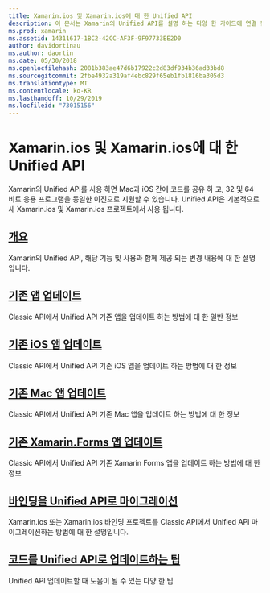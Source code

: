 ```yaml
---
title: Xamarin.ios 및 Xamarin.ios에 대 한 Unified API
description: 이 문서는 Xamarin의 Unified API를 설명 하는 다양 한 가이드에 연결 됩니다. 연결 된 콘텐츠 Unified API에 대 한 개요를 제공 하 고 기존 프로젝트를 마이그레이션하는 방법을 설명 합니다.
ms.prod: xamarin
ms.assetid: 14311617-1BC2-42CC-AF3F-9F97733EE2D0
author: davidortinau
ms.author: daortin
ms.date: 05/30/2018
ms.openlocfilehash: 2081b383ae47d6b17922c2d83df934b36ad33bd8
ms.sourcegitcommit: 2fbe4932a319af4ebc829f65eb1fb1816ba305d3
ms.translationtype: MT
ms.contentlocale: ko-KR
ms.lasthandoff: 10/29/2019
ms.locfileid: "73015156"
---
```

# <a name="unified-api-for-xamarinios-and-xamarinmac"></a>Xamarin.ios 및 Xamarin.ios에 대 한 Unified API

Xamarin의 Unified API를 사용 하면 Mac과 iOS 간에 코드를 공유 하 고, 32 및 64 비트 응용 프로그램을 동일한 이진으로 지원할 수 있습니다. Unified API은 기본적으로 새 Xamarin.ios 및 Xamarin.ios 프로젝트에서 사용 됩니다.

## <a name="overviewoverviewmd"></a>[개요](overview.md)

Xamarin의 Unified API, 해당 기능 및 사용과 함께 제공 되는 변경 내용에 대 한 설명입니다.

## <a name="update-existing-appsupdating-appsmd"></a>[기존 앱 업데이트](updating-apps.md)

Classic API에서 Unified API 기존 앱을 업데이트 하는 방법에 대 한 일반 정보

## <a name="updating-existing-ios-appsupdating-ios-appsmd"></a>[기존 iOS 앱 업데이트](updating-ios-apps.md)

Classic API에서 Unified API 기존 iOS 앱을 업데이트 하는 방법에 대 한 정보

## <a name="updating-existing-mac-appsupdating-mac-appsmd"></a>[기존 Mac 앱 업데이트](updating-mac-apps.md)

Classic API에서 Unified API 기존 Mac 앱을 업데이트 하는 방법에 대 한 정보

## <a name="update-existing-xamarinforms-appsupdating-xamarin-forms-appsmd"></a>[기존 Xamarin.Forms 앱 업데이트](updating-xamarin-forms-apps.md)

Classic API에서 Unified API 기존 Xamarin Forms 앱을 업데이트 하는 방법에 대 한 정보

## <a name="migrating-a-binding-to-the-unified-apiupdate-bindingmd"></a>[바인딩을 Unified API로 마이그레이션](update-binding.md)

Xamarin.ios 또는 Xamarin.ios 바인딩 프로젝트를 Classic API에서 Unified API 마이그레이션하는 방법에 대 한 설명입니다.

## <a name="tips-for-updating-code-to-the-unified-apiupdating-tipsmd"></a>[코드를 Unified API로 업데이트하는 팁](updating-tips.md)

Unified API 업데이트할 때 도움이 될 수 있는 다양 한 팁
